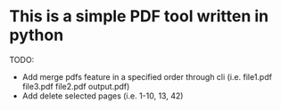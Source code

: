 # This is a simple PDF tool written in python

TODO:
- Add merge pdfs feature in a specified order through cli (i.e. file1.pdf file3.pdf file2.pdf output.pdf)
- Add delete selected pages (i.e. 1-10, 13, 42)

